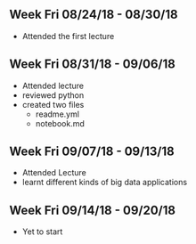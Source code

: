 ## Week Fri 08/24/18 - 08/30/18 ##
* Attended the first lecture

## Week Fri 08/31/18 - 09/06/18 ##
* Attended lecture
* reviewed python
* created two files
  * readme.yml
  * notebook.md

## Week Fri 09/07/18 - 09/13/18 ##
* Attended Lecture
* learnt different kinds of big data applications

## Week Fri 09/14/18 - 09/20/18 ##
* Yet to start
